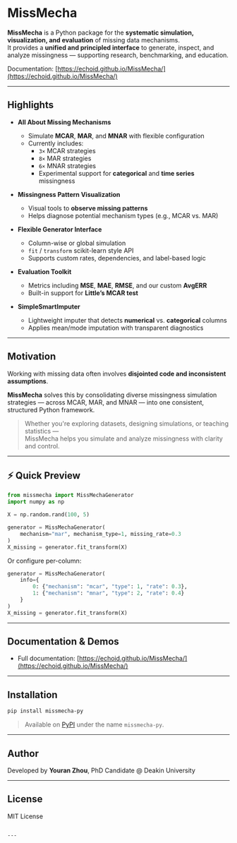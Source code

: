 # MissMecha

**MissMecha** is a Python package for the **systematic simulation, visualization, and evaluation** of missing data mechanisms.  
It provides a **unified and principled interface** to generate, inspect, and analyze missingness — supporting research, benchmarking, and education.

Documentation: [https://echoid.github.io/MissMecha/](https://echoid.github.io/MissMecha/)

---

## Highlights

- **All About Missing Mechanisms**
  - Simulate **MCAR**, **MAR**, and **MNAR** with flexible configuration
  - Currently includes:
    - `3×` MCAR strategies
    - `8×` MAR strategies
    - `6×` MNAR strategies
    - Experimental support for **categorical** and **time series** missingness

- **Missingness Pattern Visualization**
  - Visual tools to **observe missing patterns**
  - Helps diagnose potential mechanism types (e.g., MCAR vs. MAR)

- **Flexible Generator Interface**
  - Column-wise or global simulation
  - `fit` / `transform` scikit-learn style API
  - Supports custom rates, dependencies, and label-based logic

- **Evaluation Toolkit**
  - Metrics including **MSE**, **MAE**, **RMSE**, and our custom **AvgERR**
  - Built-in support for **Little’s MCAR test**

- **SimpleSmartImputer**
  - Lightweight imputer that detects **numerical** vs. **categorical** columns
  - Applies mean/mode imputation with transparent diagnostics

---

## Motivation

Working with missing data often involves **disjointed code and inconsistent assumptions**.

**MissMecha** solves this by consolidating diverse missingness simulation strategies — across MCAR, MAR, and MNAR — into one consistent, structured Python framework.

> Whether you're exploring datasets, designing simulations, or teaching statistics —  
> MissMecha helps you simulate and analyze missingness with clarity and control.

---

## ⚡ Quick Preview

```python
from missmecha import MissMechaGenerator
import numpy as np

X = np.random.rand(100, 5)

generator = MissMechaGenerator(
    mechanism="mar", mechanism_type=1, missing_rate=0.3
)
X_missing = generator.fit_transform(X)
```

Or configure per-column:

```python
generator = MissMechaGenerator(
    info={
        0: {"mechanism": "mcar", "type": 1, "rate": 0.3},
        1: {"mechanism": "mnar", "type": 2, "rate": 0.4}
    }
)
X_missing = generator.fit_transform(X)
```

---

## Documentation & Demos

- Full documentation: [https://echoid.github.io/MissMecha/](https://echoid.github.io/MissMecha/)


---

## Installation

```bash
pip install missmecha-py
```

> Available on [PyPI](https://pypi.org/project/missmecha-py/) under the name `missmecha-py`.

---

## Author

Developed by **Youran Zhou**, PhD Candidate @ Deakin University  

---

## License

MIT License
```

---